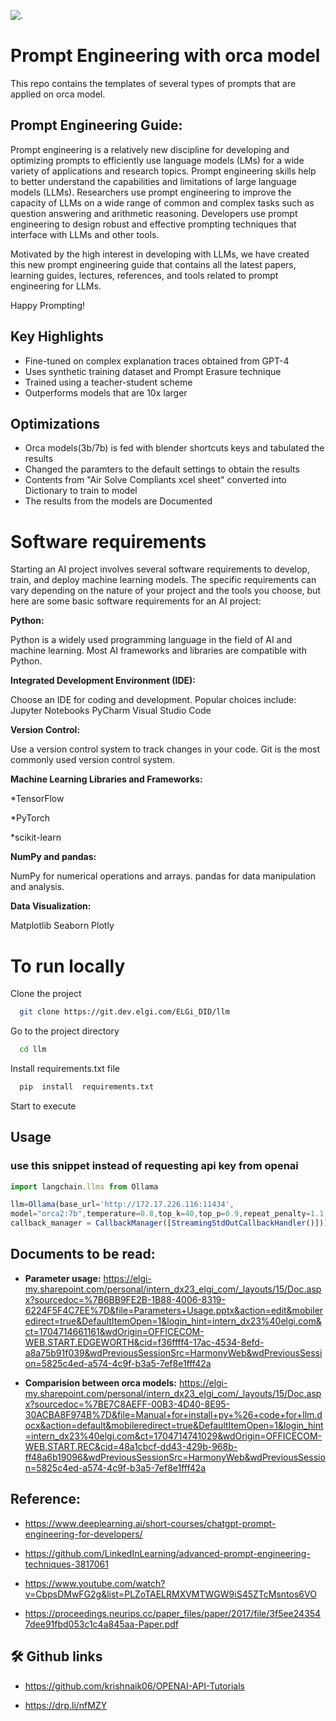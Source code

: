 
![.](.vscode/orca.webp)


# Prompt Engineering with orca model

This repo contains the templates of several types of prompts that are applied on orca model.



## Prompt Engineering Guide:

Prompt engineering is a relatively new discipline for developing and optimizing prompts to efficiently use language models (LMs) for a wide variety of applications and research topics. Prompt engineering skills help to better understand the capabilities and limitations of large language models (LLMs). Researchers use prompt engineering to improve the capacity of LLMs on a wide range of common and complex tasks such as question answering and arithmetic reasoning. Developers use prompt engineering to design robust and effective prompting techniques that interface with LLMs and other tools.

Motivated by the high interest in developing with LLMs, we have created this new prompt engineering guide that contains all the latest papers, learning guides, lectures, references, and tools related to prompt engineering for LLMs.

Happy Prompting!

## Key Highlights

- Fine-tuned on complex explanation traces obtained from GPT-4
- Uses synthetic training dataset and Prompt Erasure technique
- Trained using a teacher-student scheme
- Outperforms models that are 10x larger
## Optimizations

- Orca models(3b/7b) is fed with blender shortcuts keys and tabulated the results 
- Changed the paramters to the default settings to obtain the results 
- Contents from "Air Solve Compliants xcel sheet" converted into Dictionary to train to model
-  The results from the models are Documented

# Software requirements


Starting an AI project involves several software requirements to develop, train, and deploy machine learning models. The specific requirements can vary depending on the nature of your project and the tools you choose, but here are some basic software requirements for an AI project:

**Python:**

Python is a widely used programming language in the field of AI and machine learning. Most AI frameworks and libraries are compatible with Python.

**Integrated Development Environment (IDE):**

Choose an IDE for coding and development. Popular choices include:
Jupyter Notebooks
PyCharm
Visual Studio Code

**Version Control:**

Use a version control system to track changes in your code. Git is the most commonly used version control system.

**Machine Learning Libraries and Frameworks:**

*TensorFlow

*PyTorch

*scikit-learn

**NumPy and pandas:**

NumPy for numerical operations and arrays.
pandas for data manipulation and analysis.

**Data Visualization:**

Matplotlib
Seaborn
Plotly



















# To run locally

Clone the project

```bash
  git clone https://git.dev.elgi.com/ELGi_DID/llm
```

Go to the project directory

```bash
  cd llm
```

Install requirements.txt file

```bash
  pip  install  requirements.txt
```

Start to execute






## Usage 

### use this snippet instead of requesting api key from openai

```javascript
import langchain.llms from Ollama

llm=Ollama(base_url='http://172.17.226.116:11434',
model="orca2:7b",temperature=0.8,top_k=40,top_p=0.9,repeat_penalty=1.1,repeat_last_n=64,tfs_z=1,
callback_manager = CallbackManager([StreamingStdOutCallbackHandler()]))

```





## Documents to be read:

- **Parameter usage:** https://elgi-my.sharepoint.com/personal/intern_dx23_elgi_com/_layouts/15/Doc.aspx?sourcedoc=%7B6BB9FE2B-1B88-4006-8319-6224F5F4C7EE%7D&file=Parameters+Usage.pptx&action=edit&mobileredirect=true&DefaultItemOpen=1&login_hint=intern_dx23%40elgi.com&ct=1704714661161&wdOrigin=OFFICECOM-WEB.START.EDGEWORTH&cid=f36ffff4-17ac-4534-8efd-a8a75b91f039&wdPreviousSessionSrc=HarmonyWeb&wdPreviousSession=5825c4ed-a574-4c9f-b3a5-7ef8e1fff42a

- **Comparision between orca models:**  https://elgi-my.sharepoint.com/personal/intern_dx23_elgi_com/_layouts/15/Doc.aspx?sourcedoc=%7BE7C8AEFF-00B3-4D40-8E95-30ACBA8F974B%7D&file=Manual+for+install+py+%26+code+for+llm.docx&action=default&mobileredirect=true&DefaultItemOpen=1&login_hint=intern_dx23%40elgi.com&ct=1704714741029&wdOrigin=OFFICECOM-WEB.START.REC&cid=48a1cbcf-dd43-429b-968b-ff48a6b19096&wdPreviousSessionSrc=HarmonyWeb&wdPreviousSession=5825c4ed-a574-4c9f-b3a5-7ef8e1fff42a

## Reference:

- https://www.deeplearning.ai/short-courses/chatgpt-prompt-engineering-for-developers/

- https://github.com/LinkedInLearning/advanced-prompt-engineering-techniques-3817061

- https://www.youtube.com/watch?v=CbpsDMwFG2g&list=PLZoTAELRMXVMTWGW9iS45ZTcMsntos6VO

- https://proceedings.neurips.cc/paper_files/paper/2017/file/3f5ee243547dee91fbd053c1c4a845aa-Paper.pdf




## 🛠 Github links
- https://github.com/krishnaik06/OPENAI-API-Tutorials

-  https://drp.li/nfMZY

